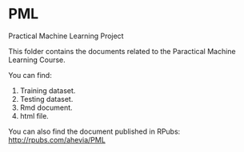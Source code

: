 # PML
Practical Machine Learning Project

This folder contains the documents related to the Paractical Machine Learning Course.

You can find:

1. Training dataset.
2. Testing dataset.
3. Rmd document.
4. html file.

You can also find the document published in RPubs: <http://rpubs.com/ahevia/PML>

